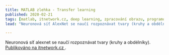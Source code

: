 ```yaml
---
title: MATLAB zlehka - Transfer learning
published: 2020-02-21
tags: [matlab, itnetwork.cz, deep learning, zpracování obrazu, programování, transfer learning ]
lead: "Neuronová síť AlexNet se naučí rozpoznávat tvary (kruhy a obdélníky)."

---
```


Neuronová síť alexnet se naučí rozpoznávat tvary (kruhy a obdélníky).
[Publikováno na itnetwork.cz ](https://www.itnetwork.cz/software/matlab/matlab-zlehka-deep-learning-na-tri-radky).
